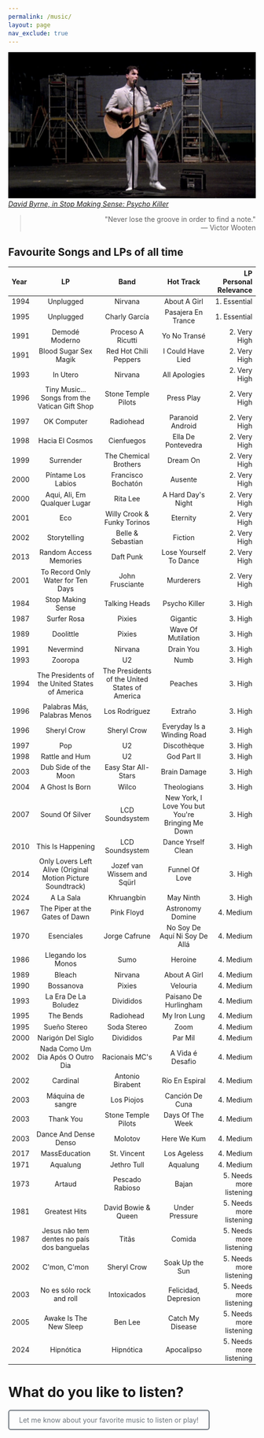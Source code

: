 ```yaml
---
permalink: /music/
layout: page
nav_exclude: true
---
```


[![David Byrne, in Stop Making Sense: Psycho Killer](/assets/images/DavidByrne.png)](https://youtu.be/wke3tdWrd3k?t=15)
*[David Byrne, in Stop Making Sense: Psycho Killer](https://youtu.be/wke3tdWrd3k?t=15)*


> <div style="text-align: right;">
> "Never lose the groove in order to find a note." 
>   <br/>
> — Victor Wooten   
> </div>

## Favourite Songs and LPs of all time

| Year | LP | Band | Hot Track | LP Personal Relevance |
| :--- | :-: | :-: | :-------: | --------------------: |
| 1994 | Unplugged | Nirvana | About A Girl | 1. Essential |
| 1995 | Unplugged | Charly García | Pasajera En Trance | 1. Essential |
| 1991 | Demodé Moderno | Proceso A Ricutti | Yo No Transé | 2. Very High |
| 1991 | Blood Sugar Sex Magik | Red Hot Chili Peppers | I Could Have Lied | 2. Very High |
| 1993 | In Utero | Nirvana | All Apologies | 2. Very High |
| 1996 | Tiny Music... Songs from the Vatican Gift Shop | Stone Temple Pilots | Press Play | 2. Very High |
| 1997 | OK Computer  | Radiohead | Paranoid Android | 2. Very High |
| 1998 | Hacia El Cosmos | Cienfuegos | Ella De Pontevedra | 2. Very High |
| 1999 | Surrender | The Chemical Brothers | Dream On | 2. Very High |
| 2000 | Píntame Los Labios | Francisco Bochatón | Ausente | 2. Very High |
| 2000 | Aqui,  Ali,  Em Qualquer Lugar | Rita Lee | A Hard Day's Night | 2. Very High |
| 2001 | Eco | Willy Crook & Funky Torinos | Eternity | 2. Very High |
| 2002 | Storytelling | Belle & Sebastian | Fiction | 2. Very High |
| 2013 | Random Access Memories | Daft Punk | Lose Yourself To Dance | 2. Very High |
| 2001 | To Record Only Water for Ten Days  | John Frusciante | Murderers | 2. Very High |
| 1984 | Stop Making Sense | Talking Heads | Psycho Killer | 3. High |
| 1987 | Surfer Rosa | Pixies | Gigantic | 3. High |
| 1989 | Doolittle | Pixies | Wave Of Mutilation | 3. High |
| 1991 | Nevermind | Nirvana | Drain You | 3. High |
| 1993 | Zooropa | U2 | Numb | 3. High |
| 1994 | The Presidents of the United States of America | The Presidents of the United States of America | Peaches | 3. High |
| 1996 | Palabras Más, Palabras Menos | Los Rodríguez | Extraño | 3. High |
| 1996 | Sheryl Crow | Sheryl Crow | Everyday Is a Winding Road | 3. High |
| 1997 | Pop | U2 | Discothèque | 3. High |
| 1998 | Rattle and Hum | U2 | God Part II | 3. High |
| 2003 | Dub Side of the Moon | Easy Star All-Stars | Brain Damage | 3. High |
| 2004 | A Ghost Is Born | Wilco | Theologians | 3. High |
| 2007 | Sound Of Silver | LCD Soundsystem | New York,  I Love You but You're Bringing Me Down | 3. High |
| 2010 | This Is Happening | LCD Soundsystem | Dance Yrself Clean | 3. High |
| 2014 | Only Lovers Left Alive (Original Motion Picture Soundtrack) | Jozef van Wissem and Sqürl | Funnel Of Love | 3. High |
| 2024 | A La Sala | Khruangbin | May Ninth | 3. High |
| 1967 | The Piper at the Gates of Dawn | Pink Floyd | Astronomy Domine | 4. Medium |
| 1970 | Esenciales | Jorge Cafrune | No Soy De Aquí Ni Soy De Allá | 4. Medium |
| 1986 | Llegando los Monos | Sumo | Heroine | 4. Medium |
| 1989 | Bleach | Nirvana | About A Girl | 4. Medium |
| 1990 | Bossanova | Pixies | Velouria | 4. Medium |
| 1993 | La Era De La Boludez | Divididos | Paisano De Hurlingham | 4. Medium |
| 1995 | The Bends  | Radiohead | My Iron Lung | 4. Medium |
| 1995 | Sueño Stereo | Soda Stereo | Zoom | 4. Medium |
| 2000 | Narigón Del Siglo | Divididos | Par Mil | 4. Medium |
| 2002 | Nada Como Um Dia Após O Outro Dia | Racionais MC's | A Vida é Desafio | 4. Medium |
| 2002 | Cardinal | Antonio Birabent | Río En Espiral | 4. Medium |
| 2003 | Máquina de sangre  | Los Piojos | Canción De Cuna | 4. Medium |
| 2003 | Thank You | Stone Temple Pilots | Days Of The Week | 4. Medium |
| 2003 | Dance And Dense Denso | Molotov | Here We Kum | 4. Medium |
| 2017 | MassEducation | St. Vincent | Los Ageless | 4. Medium |
| 1971 | Aqualung | Jethro Tull | Aqualung | 4. Medium |
| 1973 | Artaud | Pescado Rabioso | Bajan | 5. Needs more listening |
| 1981 | Greatest Hits | David Bowie & Queen | Under Pressure | 5. Needs more listening |
| 1987 | Jesus não tem dentes no país dos banguelas | Titãs | Comida | 5. Needs more listening |
| 2002 | C'mon,  C'mon | Sheryl Crow | Soak Up the Sun | 5. Needs more listening |
| 2003 | No es sólo rock and roll | Intoxicados | Felicidad,  Depresion | 5. Needs more listening |
| 2005 | Awake Is The New Sleep | Ben Lee | Catch My Disease | 5. Needs more listening |
| 2024 | Hipnótica | Hipnótica | Apocalipso | 5. Needs more listening |

# What do you like to listen?

<a href="/about/" style="display: inline-block; padding: 10px 20px; border: 2px solid #6c757d; color: #6c757d; text-decoration: none; border-radius: 5px; background-color: transparent;" onmouseover="this.style.backgroundColor='#6c757d'; this.style.color='white';" onmouseout="this.style.backgroundColor='transparent'; this.style.color='#6c757d';">Let me know about your favorite music to listen or play!</a>
